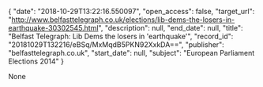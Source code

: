 {
  "date": "2018-10-29T13:22:16.550097", 
  "open_access": false, 
  "target_url": "http://www.belfasttelegraph.co.uk/elections/lib-dems-the-losers-in-earthquake-30302545.html", 
  "description": null, 
  "end_date": null, 
  "title": "Belfast Telegraph: Lib Dems the losers in 'earthquake'", 
  "record_id": "20181029T132216/eBSq/MxMqdB5PKN92XxkDA==", 
  "publisher": "belfasttelegraph.co.uk", 
  "start_date": null, 
  "subject": "European Parliament Elections 2014"
}

None